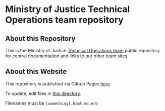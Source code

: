 # Ministry of Justice Technical Operations team repository

## About this Repository

This is the Ministry of Justice [Technical Operations team](https://ministryofjustice.github.io/technical-operations) public repository for central documentation and links to our other team sites.

## About this Website

This repository is published via Github Pages [here](https://ministryofjustice.github.io/cloud-operations/#technical-operations)

To update, edit files in [this directory](https://github.com/ministryofjustice/cloud-operations/tree/main/source).

Filenames must be `[something].html.md.erb`
